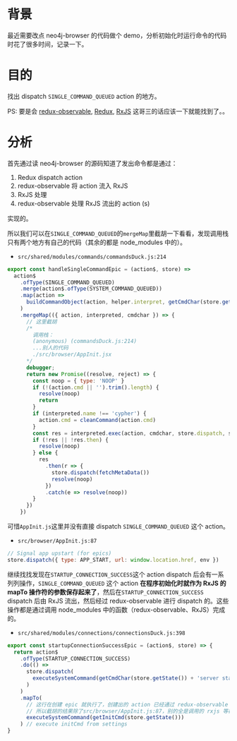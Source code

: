# 背景

最近需要改点 neo4j-browser 的代码做个 demo，分析初始化时运行命令的代码时花了很多时间，记录一下。

# 目的

找出 dispatch  `SINGLE_COMMAND_QUEUED` action 的地方。

PS: 要是会 [redux-observable](https://redux-observable.js.org/), [Redux](http://github.com/reactjs/redux), [RxJS](http://github.com/ReactiveX/RxJS) 这哥三的话应该一下就能找到了。。

# 分析

首先通过读 neo4j-browser 的源码知道了发出命令都是通过：

1.  Redux dispatch action
2.  redux-observable 将 action 流入 RxJS
3.  RxJS 处理
4.  redux-observable 处理 RxJS 流出的 action (s)

实现的。

所以我们可以在`SINGLE_COMMAND_QUEUED`的`mergeMap`里截胡一下看看，发现调用栈只有两个地方有自己的代码（其余的都是 node_modules 中的）。

-   `src/shared/modules/commands/commandsDuck.js:214`

```js
export const handleSingleCommandEpic = (action$, store) =>
  action$
    .ofType(SINGLE_COMMAND_QUEUED)
    .merge(action$.ofType(SYSTEM_COMMAND_QUEUED))
    .map(action =>
      buildCommandObject(action, helper.interpret, getCmdChar(store.getState()))
    )
    .mergeMap(({ action, interpreted, cmdchar }) => {
      // 这里截胡
      /*
        调用栈：
        (anonymous) (commandsDuck.js:214)
        ...别人的代码
        ./src/browser/AppInit.jsx 
      */
      debugger;
      return new Promise((resolve, reject) => {
        const noop = { type: 'NOOP' }
        if (!(action.cmd || '').trim().length) {
          resolve(noop)
          return
        }
        if (interpreted.name !== 'cypher') {
          action.cmd = cleanCommand(action.cmd)
        }
        const res = interpreted.exec(action, cmdchar, store.dispatch, store)
        if (!res || !res.then) {
          resolve(noop)
        } else {
          res
            .then(r => {
              store.dispatch(fetchMetaData())
              resolve(noop)
            })
            .catch(e => resolve(noop))
        }
      })
    })
```

可惜`AppInit.js`这里并没有直接 dispatch  `SINGLE_COMMAND_QUEUED` 这个 action。

-   `src/browser/AppInit.js:87`

```js
// Signal app upstart (for epics)
store.dispatch({ type: APP_START, url: window.location.href, env })
```

继续找找发现在`STARTUP_CONNECTION_SUCCESS`这个 action dispatch 后会有一系列列操作，`SINGLE_COMMAND_QUEUED` 这个 action **在程序初始化时就作为 RxJS 的 mapTo 操作符的参数保存起来了**，然后在`STARTUP_CONNECTION_SUCCESS` dispatch 后由 RxJS 流出，然后经过 redux-observable 进行 dispatch 的。这些操作都是通过调用 node_modules 中的函数（redux-observable、RxJS）完成的。

-   `src/shared/modules/connections/connectionsDuck.js:398`

```js
export const startupConnectionSuccessEpic = (action$, store) => {
  return action$
    .ofType(STARTUP_CONNECTION_SUCCESS)
    .do(() =>
      store.dispatch(
        executeSystemCommand(getCmdChar(store.getState()) + 'server status')
      )
    )
    .mapTo(
      // 这行在创建 epic 就执行了，创建出的 action 已经通过 redux-observable 保存在 rxjs 的 Subscribe 中。
      // 所以截胡的结果除了src/browser/AppInit.js:87，别的全是调用的 rxjs 等模块的函数
      executeSystemCommand(getInitCmd(store.getState()))
    ) // execute initCmd from settings
}
```
